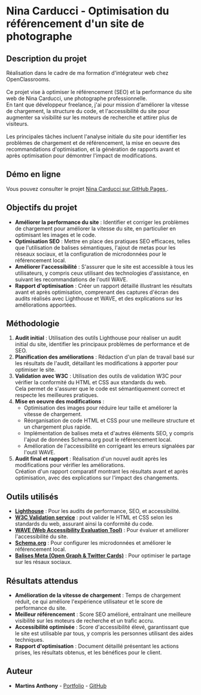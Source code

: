 # Nina Carducci - Optimisation du référencement d'un site de photographe

## Description du projet

Réalisation dans le cadre de ma formation d'intégrateur web chez OpenClassrooms.<br><br>
Ce projet vise à optimiser le référencement (SEO) et la performance du site web de Nina Carducci, une photographe professionnelle.<br>
En tant que développeur freelance, j'ai pour mission d'améliorer la vitesse de chargement, la structure du code, et l'accessibilité du site pour augmenter sa visibilité sur les moteurs de recherche et attirer plus de visiteurs.<br><br>
Les principales tâches incluent l'analyse initiale du site pour identifier les problèmes de chargement et de référencement, la mise en oeuvre des recommandations d'optimisation, et la génération de rapports avant et après optimisation pour démontrer l'impact de modifications.

## Démo en ligne

Vous pouvez consulter le projet [Nina Carducci sur GitHub Pages ](https://martins-anthony.github.io/ninacarducci.github.io/).

## Objectifs du projet

- **Améliorer la performance du site** : Identifier et corriger les problèmes de chargement pour améliorer la vitesse du site, en particulier en optimisant les images et le code.
- **Optimisation SEO** : Mettre en place des pratiques SEO efficaces, telles que l'utilisation de balises sémantiques, l'ajout de metas pour les réseaux sociaux, et la configuration de microdonnées pour le référencement local.
- **Améliorer l'accessibilité** : S'assurer que le site est accessible à tous les utilisateurs, y compris ceux utilisant des technologies d'assistance, en suivant les recommandations de l'outil WAVE.
- **Rapport d'optimisation** : Créer un rapport détaillé illustrant les résultats avant et après optimisation, comprenant des captures d'écran des audits réalisés avec Lighthouse et WAVE, et des explications sur les améliorations apportées.

## Méthodologie

1. **Audit initial** : Utilisation des outils Lighthouse pour réaliser un audit initial du site, identifier les principaux problèmes de performance et de SEO.
2. **Planification des améliorations** : Rédaction d'un plan de travail basé sur les résultats de l'audit, détaillant les modifications à apporter pour optimiser le site.
3. **Validation avec W3C** : Utilisation des outils de validation W3C pour vérifier la conformité du HTML et CSS aux standards du web.<br>
Cela permet de s'assurer que le code est sémantiquement correct et respecte les meilleures pratiques.
4. **Mise en oeuvre des modifications** :
   - Optimisation des images pour réduire leur taille et améliorer la vitesse de chargement.
   - Réorganisation de code HTML et CSS pour une meilleure structure et un chargement plus rapide.
   - Implémentation de balises meta et d'autres éléments SEO, y compris l'ajout de données Schema.org pout le référencement local.
   - Amélioration de l'accessibilité en corrigeant les erreurs signalées par l'outil WAVE.
5. **Audit final et rapport** : Réalisation d'un nouvel audit après les modifications pour vérifier les améliorations.<br>
Création d'un rapport comparatif montrant les résultats avant et après optimisation, avec des explications sur l'impact des changements.

## Outils utilisés

- **[Lighthouse](https://developer.chrome.com/docs/lighthouse/overview?hl=fr)** : Pour les audits de performance, SEO, et accessibilité.
- **[W3C Validation service](https://www.w3.org/)** : pout valider le HTML et CSS selon les standards du web, assurant ainsi la conformité du code.
- **[WAVE (Web Accessibility Evaluation Tool)](https://wave.webaim.org/)** : Pour évaluer et améliorer l'accessibilité du site.
- **[Schema.org](Schema.org)** : Pour configurer les microdonnées et améliorer le référencement local.
- **[Balises Meta (Open Graph & Twitter Cards)](https://maxime-garnier.fr/blog/referencement/9-open-graph-et-twitter-cards-quest-ce-que-cest-et-comment-les-utiliser)** : Pour optimiser le partage sur les résaux sociaux.

## Résultats attendus

- **Amélioration de la vitesse de chargement** : Temps de chargement réduit, ce qui améliore l'expérience utilisateur et le score de performance du site.
- **Meilleur référencement** : Score SEO amélioré, entraînant une meilleure visibilité sur les moteurs de recherche et un trafic accru.
- **Accessibilité optimisée** : Score d'accessibilité élevé, garantissant que le site est utilisable par tous, y compris les personnes utilisant des aides techniques.
- **Rapport d'optimisation** : Document détaillé présentant les actions prises, les résultats obtenus, et les bénéfices pour le client.

## Auteur

- **Martins Anthony** - [Portfolio](https://webcraft-anthony.com/) - [GitHub](https://github.com/Martins-Anthony)

